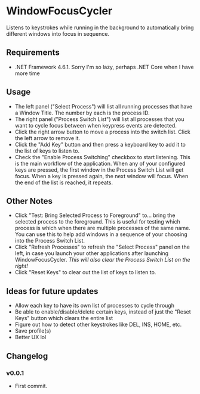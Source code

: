 # WindowFocusCycler
Listens to keystrokes while running in the background to automatically bring different windows into focus in sequence.

## Requirements
- .NET Framework 4.6.1. Sorry I'm so lazy, perhaps .NET Core when I have more time

## Usage
- The left panel ("Select Process") will list all running processes that have a Window Title. The number by each is the process ID.
- The right panel ("Process Switch List") will list all processes that you want to cycle focus between when keypress events are detected.
- Click the right arrow button to move a process into the switch list. Click the left arrow to remove it.
- Click the "Add Key" button and then press a keyboard key to add it to the list of keys to listen to.
- Check the "Enable Process Switching" checkbox to start listening. This is the main workflow of the application. When any of your configured keys are pressed, the first window in the Process Switch List will get focus. When a key is pressed again, the next window will focus. When the end of the list is reached, it repeats.

## Other Notes
- Click "Test: Bring Selected Process to Foreground" to... bring the selected process to the foreground. This is useful for testing which process is which when there are multiple processes of the same name. You can use this to help add windows in a sequence of your choosing into the Process Switch List.
- Click "Refresh Processes" to refresh the "Select Process" panel on the left, in case you launch your other applications after launching WindowFocusCycler. *This will also clear the Process Switch List on the right!*
- Click "Reset Keys" to clear out the list of keys to listen to.

## Ideas for future updates
- Allow each key to have its own list of processes to cycle through
- Be able to enable/disable/delete certain keys, instead of just the "Reset Keys" button which clears the entire list
- Figure out how to detect other keystrokes like DEL, INS, HOME, etc.
- Save profile(s)
- Better UX lol

## Changelog
### v0.0.1
- First commit.
